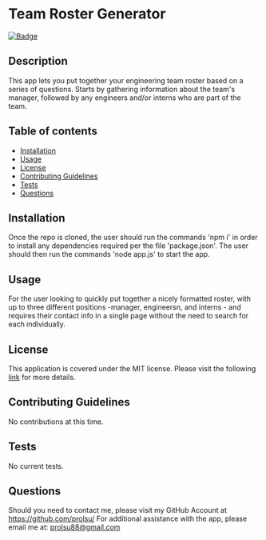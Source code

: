 # Team Roster Generator
  [![Badge](https://img.shields.io/badge/License-MIT-blue.svg)](https://opensource.org/licenses/MIT)

  ## Description
    
  This app lets you put together your engineering team roster based on a series of questions. Starts by gathering information about the team's manager, followed by any engineers and/or interns who are part of the team.

  ## Table of contents
  
  * [Installation](#Installation)
  * [Usage](#Usage)
  * [License](#License)
  * [Contributing Guidelines](#Contributing-Guidelines)
  * [Tests](#Tests)
  * [Questions](#Questions)
  
  ## Installation

  Once the repo is cloned, the user should run the commands 'npm i' in order to install any dependencies required per the file 'package.json'. The user should then run the commands 'node app.js' to start the app.

  ## Usage

  For the user looking to quickly put together a nicely formatted roster, with up to three different positions -manager, engineersn, and interns - and requires their contact info in a single page without the need to search for each individually.

  ## License
  This application is covered under the MIT license.
  Please visit the following [link](https://opensource.org/licenses/MIT) for more details.

  ## Contributing Guidelines
    
  No contributions at this time.

  ## Tests

  No current tests.

  ## Questions
  Should you need to contact me, please visit my GitHub Account at https://github.com/prolsu/
  For additional assistance with the app, please email me at: prolsu88@gmail.com
    
  